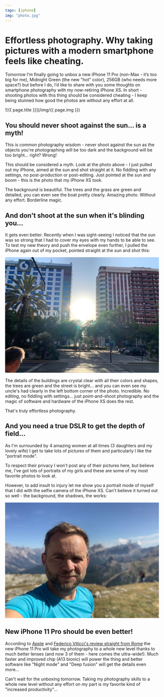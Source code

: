 ```yaml
---
tags: [iphone]
img: "photo.jpg"
---
```


# Effortless photography. Why taking pictures with a modern smartphone feels like cheating.

Tomorrow I’m finally going to unbox a new iPhone 11 Pro (non-Max - it’s too big for me), Midnight Green (the new "hot" color), 256GB (who needs more space?) but before I do, I’d like to share with you some thoughts on smartphone photography with my now-retiring iPhone XS. In short - shooting photos with this thing should be considered cheating - I keep being stunned how good the photos are without any effort at all.

<!--More-->

![{{ page.title }}](/img/{{ page.img }})

## You should never shoot against the sun... is a myth!

This is common photography wisdom - never shoot against the sun as the objects you're photographing will be too dark and the background will be too bright... right? Wrong!

This should be considered a myth. Look at the photo above - I just pulled out my iPhone, aimed at the sun and shot straight at it. No fiddling with any settings, no post-production or post-editing. Just pointed at the sun and boom - this is the photo that my iPhone XS took.

The background is beautiful. The trees and the grass are green and detailed, you can even see the boat pretty clearly. Amazing photo. Without any effort. Borderline magic.

## And don't shoot at the sun when it's blinding you...

It gets even better. Recently when I was sight-seeing I noticed that the sun was so strong that I had to cover my eyes with my hands to be able to see. To test my new theory and push the envelope even further, I pulled the iPhone again out of my pocket, pointed straight at the sun and shot this:

![Effortless photography. Why taking pictures with a modern smartphone feels like cheating. 2](/img/photo-2.jpg)

The details of the buildings are crystal clear with all their colors and shapes, the trees are green and the street is bright... and you can even see my uncle's had clearly in the left bottom corner of the photo. Incredible. No editing, no fiddling with settings... just point-and-shoot photography and the magic of software and hardware of the iPhone XS does the rest.

That's truly effortless photography.

## And you need a true DSLR to get the depth of field...

As I'm surrounded by 4 amazing women at all times (3 daughters and my lovely wife) I get to take lots of pictures of them and particularly I like the "portrait mode".

To respect their privacy I won't post any of their pictures here, but believe me, I've got lots of portraits of my girls and these are some of my most favorite photos to look at.

However, to add insult to injury let me show you a portrait mode of myself that I did with the selfie camera of the iPhone XS. Can't believe it turned out so well - the background, the shadows, the works:

![Effortless photography. Why taking pictures with a modern smartphone feels like cheating. 3](/img/photo-3.jpg)

## New iPhone 11 Pro should be even better!

According to [Apple](https://www.apple.com/iphone-11-pro/) and [Federico Viticci's review straight from Rome](https://www.macstories.net/stories/iphone-11-pro-in-rome/) the new iPhone 11 Pro will take my photography to a whole new level thanks to much better lenses (and now 3 of them - here comes the ultra-wide!). Much faster and improved chip (A13 bionic) will power the thing and better software like "Night mode" and "Deep fusion" will get the details even more...

Can't wait for the unboxing tomorrow. Taking my photography skills to a whole new level without any effort on my part is my favorite kind of "increased productivity"...

[n]: https://nozbe.com/?a=mike
[p]: /podcast